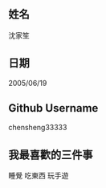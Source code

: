 姓名
----
沈家笙

日期
----
2005/06/19

Github Username
---------------
chensheng33333

我最喜歡的三件事
---------------
睡覺 吃東西 玩手遊